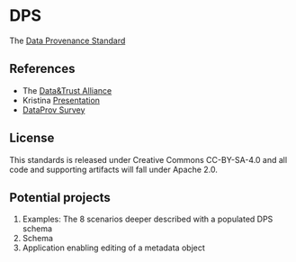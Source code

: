 # DPS

The [Data Provenance Standard](https://github.com/Data-and-Trust-Alliance/DPS/blob/main/specification.md)

## References

- The [Data&Trust Alliance](https://dataandtrustalliance.org/)
- Kristina [Presentation](https://dataandtrustalliance.org/our-initiatives/data-provenance-standards#review)
- [DataProv Survey](https://bit.ly/DataProvSurvey)

## License

This standards is released under Creative Commons CC-BY-SA-4.0 and all code and supporting artifacts will fall under Apache 2.0.

## Potential projects

1. Examples: The 8 scenarios deeper described with a populated DPS schema
2. Schema
3. Application enabling editing of a metadata object

